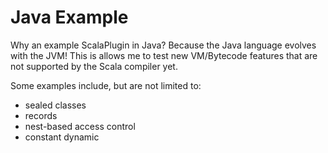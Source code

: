 # Java Example

Why an example ScalaPlugin in Java?
Because the Java language evolves with the JVM! This is allows me to test new VM/Bytecode features
that are not supported by the Scala compiler yet.

Some examples include, but are not limited to:
- sealed classes
- records
- nest-based access control
- constant dynamic
